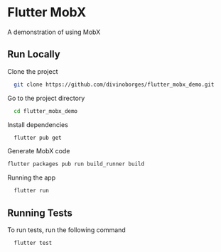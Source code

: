 
# Flutter MobX

A demonstration of using MobX


## Run Locally

Clone the project

```bash
  git clone https://github.com/divinoborges/flutter_mobx_demo.git
```

Go to the project directory

```bash
  cd flutter_mobx_demo
```

Install dependencies

```bash
  flutter pub get
```

Generate MobX code
```bash
flutter packages pub run build_runner build
```

Running the app

```bash
  flutter run
```


## Running Tests

To run tests, run the following command

```bash
  flutter test
```

